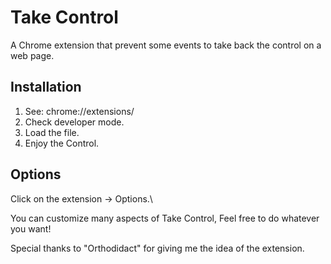 # Take Control

A Chrome extension that prevent some events to take back the control on a web page.

## Installation

1. See: chrome://extensions/
2. Check developer mode.
3. Load the file.
4. Enjoy the Control.

## Options

Click on the extension -> Options.\

You can customize many aspects of Take Control,
Feel free to do whatever you want!


Special thanks to "Orthodidact" for giving me the idea of the extension.
